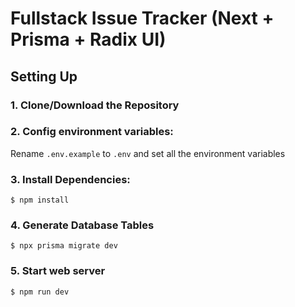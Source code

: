 # Fullstack Issue Tracker (Next + Prisma + Radix UI)

## Setting Up

### 1. Clone/Download the Repository

### 2. Config environment variables:

Rename `.env.example` to `.env` and set all the environment variables

### 3. Install Dependencies:

`$ npm install`

### 4. Generate Database Tables

`$ npx prisma migrate dev`

### 5. Start web server

`$ npm run dev`
